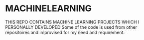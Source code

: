 # MACHINELEARNING
THIS REPO CONTAINS MACHINE LEARNING PROJECTS WHICH I PERSONALLY DEVELOPED
Some of the code is used from other repositoires and improvised for my need and requirement.
